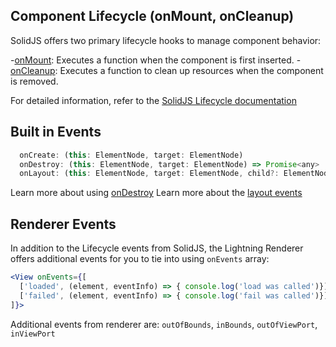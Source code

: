 ## Component Lifecycle (onMount, onCleanup)

SolidJS offers two primary lifecycle hooks to manage component behavior:

-[onMount](https://www.solidjs.com/docs/latest/api#onmount): Executes a function when the component is first inserted. -[onCleanup](https://www.solidjs.com/docs/latest/api#oncleanup): Executes a function to clean up resources when the component is removed.

For detailed information, refer to the [SolidJS Lifecycle documentation](https://docs.solidjs.com/references/api-reference/lifecycles/onMount)

## Built in Events

```jsx
  onCreate: (this: ElementNode, target: ElementNode)
  onDestroy: (this: ElementNode, target: ElementNode) => Promise<any> | void;
  onLayout: (this: ElementNode, target: ElementNode, child?: ElementNode, dimensions?: Dimensions)
```

Learn more about using [onDestroy](/flow/ondestroy)
Learn more about the [layout events](/flow/layout?id=layout-callbacks)

## Renderer Events

In addition to the Lifecycle events from SolidJS, the Lightning Renderer offers additional events for you to tie into using `onEvents` array:

```jsx
<View onEvents={[
  ['loaded', (element, eventInfo) => { console.log('load was called')}],
  ['failed', (element, eventInfo) => { console.log('fail was called')}]
]}>
```

Additional events from renderer are: `outOfBounds`, `inBounds`, `outOfViewPort`, `inViewPort`
